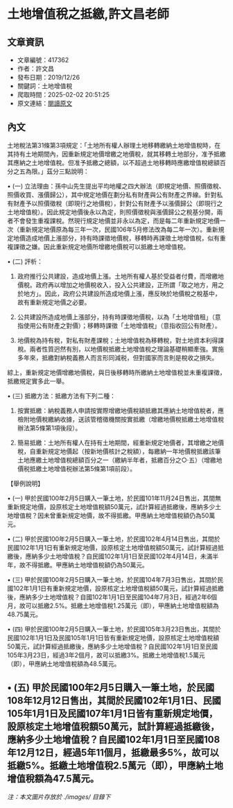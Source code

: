 # 土地增值稅之抵繳,許文昌老師

## 文章資訊
- 文章編號：417362
- 作者：許文昌
- 發布日期：2019/12/26
- 關鍵詞：土地增值稅
- 爬取時間：2025-02-02 20:51:25
- 原文連結：[閱讀原文](https://real-estate.get.com.tw/Columns/detail.aspx?no=417362)

## 內文
土地稅法第31條第3項規定：「土地所有權人辦理土地移轉繳納土地增值稅時，在其持有土地期間內，因重新規定地價增繳之地價稅，就其移轉土地部分，准予抵繳其應納之土地增值稅。但准予抵繳之總額，以不超過土地移轉時應繳增值稅總額百分之五為限。」茲分三點說明：

• (一) 立法理由：孫中山先生提出平均地權之四大辦法（即規定地價、照價徵稅、照價收買、漲價歸公），其中規定地價在劃分私有財產與公有財產之界線。針對私有財產予以照價徵稅（即現行之地價稅），針對公有財產予以漲價歸公（即現行之土地增值稅）。因此規定地價後永以為定，則照價徵稅與漲價歸公之稅基分開，兩者不會發生重複課稅。然現行規定地價並非永以為定，而是每二年重新規定地價一次（重新規定地價原為每三年一次，民國106年5月修法改為每二年一次）。重新規定地價造成地價上漲部分，持有時課徵地價稅，移轉時再課徵土地增值稅，似有重複課徵之嫌。因此重新規定地價所增繳地價稅可以抵繳土地增值稅。

• (二) 評析：

1. 政府推行公共建設，造成地價上漲。土地所有權人基於受益者付費，而增繳地價稅。政府再以增加之地價稅收入，投入公共建設，正所謂「取之地方，用之於地方」。因此，政府公共建設所造成地價上漲，應反映於地價稅之稅基中，故有重新規定地價之必要。

2. 公共建設所造成地價上漲部分，持有時課徵地價稅，以為「土地增值租」（意指使用公有財產之對價）；移轉時課徵「土地增值稅」（意指收回公有財產）。

3. 地價稅為持有稅，對私有財產課稅；土地增值稅為移轉稅，對土地資本利得課稅。兩者性質迥然有別，以地價稅抵繳土地增值稅之理論基礎稍顯牽強。實施多年來，抵繳對納稅義務人而言形同減税，但對國家而言則是稅收之損失。

綜上，重新規定地價增繳地價稅，與日後移轉時所繳納土地增值稅並未重複課徵，抵繳規定實多此一舉。

• (三) 抵繳方法：抵繳方法有下列二種：

1. 按實抵繳：納稅義務人申請按實際增繳地價稅額抵繳其應納土地增值稅者，應檢附地價稅繳納收據，送該管稽徵機關按實抵繳（增繳地價稅抵繳土地增值稅辦法第5條第1項後段）。

2. 簡易抵繳：土地所有權人在持有土地期間，經重新規定地價者，其增繳之地價稅，自重新規定地價起（按新地價核計之稅額），每繳納一年地價稅抵繳該筆土地應繳土地增值稅總額百分之一（繳納半年者，抵繳百分之○‧五）（增繳地價税抵繳土地增值税辦法第5條第1項前段）。

【舉例說明】

• (一) 甲於民國100年2月5日購入一筆土地，於民國101年11月24日售出，其間無重新規定地價，設原核定土地增值稅額50萬元，試計算經過抵繳後，應納多少土地增值稅？因未曾重新規定地價，故不得抵繳。甲應納土地增值稅額仍為50萬元。

• (二) 甲於民國100年2月5日購入一筆土地，於民國102年4月14日售出，其間於民國102年1月1日有重新規定地價，設原核定土地增值稅額50萬元，試計算經過抵繳後，應納多少土地增值稅？自民國102年1月1日至民國102年4月14日，未滿半年，故不得抵繳。甲應納土地增值稅額仍為50萬元。

• (三) 甲於民國100年2月5日購入一筆土地，於民國104年7月3日售出，其間於民國102年1月1日有重新規定地價，設原核定土地增值稅額50萬元，試計算經過抵繳後，應納多少土地增值稅？自國102年1月1日至民國104年7月3日，經過2年6個月，故可以抵繳2.5%。抵繳土地增值稅1.25萬元（即），甲應納土地增值稅額為48.75萬元。

• (四) 甲於民國100年2月5日購入一筆土地，於民國105年3月23日售出，其間於民國102年1月1日及民國105年1月1日皆有重新規定地價，設原核定土地增值稅額50萬元，試計算經過抵繳後，應納多少土地增值稅？自民國102年1月1日至民國105年3月23日，經過3年2個月，故可以抵繳3%。抵繳土地增值稅1.5萬元（即），甲應納土地增值稅額為48.5萬元。

• (五) 甲於民國100年2月5日購入一筆土地，於民國108年12月12日售出，其間於民國102年1月1日、民國105年1月1日及民國107年1月1日皆有重新規定地價，設原核定土地增值稅額50萬元，試計算經過抵繳後，應納多少土地增值稅？自民國102年1月1日至民國108年12月12日，經過5年11個月，抵繳最多5%，故可以抵繳5%。抵繳土地增值稅2.5萬元（即），甲應納土地增值稅額為47.5萬元。
---
*注：本文圖片存放於 ./images/ 目錄下*
